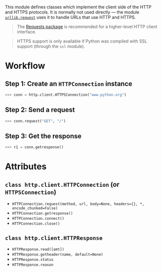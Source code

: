 This module defines classes which implement the client side of the HTTP and HTTPS protocols. It is normally not used directly — the module [`urllib.request`](./urllib_request.md) uses it to handle URLs that use HTTP and HTTPS.

> The [Requests package](./requests.md) is recommended for a higher-level HTTP client interface.

> HTTPS support is only available if Python was compiled with SSL support (through the `ssl` module).

# Workflow

## Step 1: Create an `HTTPConnection` instance

```python
>>> conn = http.client.HTTPSConnection("www.python.org")
```

## Step 2: Send a request

```python
>>> conn.request("GET", "/")
```

## Step 3: Get the response

```python
>>> r1 = conn.getresponse()
```

# Attributes

## `class http.client.HTTPConnection` (or `HTTPSConnection`)

- `HTTPConnection.request(method, url, body=None, headers={}, *, encode_chunked=False)`
- `HTTPConnection.getresponse()`
- `HTTPConnection.connect()`
- `HTTPConnection.close()`

## `class http.client.HTTPResponse`

- `HTTPResponse.read([amt])`
- `HTTPResponse.getheader(name, default=None)`
- `HTTPResponse.status`
- `HTTPResponse.reason`
